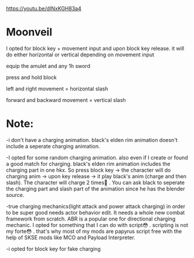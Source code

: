 https://youtu.be/dINxKGH83a4

# Moonveil

I opted for block key + movement input and upon block key release. it will do either horizontal or vertical depending on movement input


equip the amulet and any 1h sword

press and hold block

left and right movement = horizontal slash

forward and backward movement = vertical slash


# Note:

-i don't have a charging animation. black's elden rim animation doesn't include a seperate charging animation. 

-I opted for some random charging animation. also even if I create or found a good match for charging. black's elden rim animation includes the charging part in one hkx. So press block key -> the character will do charging anim -> upon key release -> it play black's anim (charge and then slash). The character will charge 2 times🤣 . You can ask black to seperate the charging part and slash part of the animation since he has the blender source.

-true charging mechanics(light attack and power attack charging) in order to be super good needs actor behavior edit. It needs a whole new combat framework from scratch. ABR is a popular one for directional charging mechanic. I opted for something that I can do with script😳 . scripting is not my forte😳 . that's why most of my mods are papyrus script free with the help of SKSE mods like MCO and Payload Interpreter.

-i opted for block key for fake charging 
